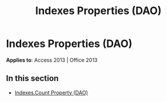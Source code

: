 ﻿---
title: Indexes Properties (DAO)
TOCTitle: Properties
ms:assetid: 73b9bf13-ac94-481f-9031-5da63423aae3
ms:mtpsurl: https://msdn.microsoft.com/en-us/library/Dn161008(v=office.15)
ms:contentKeyID: 52072970
ms.date: 09/18/2015
mtps_version: v=office.15
---

# Indexes Properties (DAO)


**Applies to**: Access 2013 | Office 2013

## In this section

  - [Indexes.Count Property (DAO)](indexes-count-property-dao.md)

